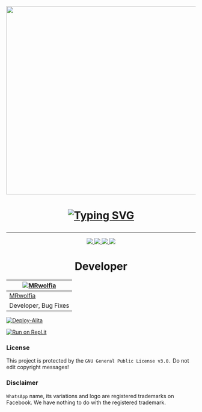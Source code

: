 <div align="center">
  <img src="https://mrwolfia-img.pages.dev/Alita.jpg" width="700" height="500">
 <h1>
 <p align="center"> 
 <a href="https://git.io/J0hKr">
        <img
        src="https://readme-typing-svg.herokuapp.com?font=Roboto+Mono&color=%23F70000&center=true&lines=Alita+Whatsapp+User+Bot"
            alt="Typing SVG"
        />
    </a>
</p> 
</h1>
  
</div>

----



<p align="center">
  <a href="httsp://github.com/MRwolfia/Alita">
    <img src="https://img.shields.io/github/repo-size/MRwolfia/Alita?color=purple&label=Repo%20Size&style=plastic">

  </a>
  <a href="httsp://github.com/MRwolfia/Alita">
    <img src="https://img.shields.io/github/license/MRwolfia/Alita?color=purple&label=License&style=plastic">

  </a>
  <a href="httsp://github.com/MRwolfia/Alita">
    <img src="https://img.shields.io/github/languages/top/MRwolfia/Alita?color=purple&label=Javascript&style=plastic">

  </a>
  <a href="httsp://github.com/MRwolfia/Alita">
    <img src="https://img.shields.io/static/v1?label=Author&message=MR%20wolfia&color=purple&style=plastic">

  </a>
  </p>
 

<div align="center">
  <h1>Developer</h1>

| [![MRwolfia](https://github.com/MRwolfia.png?size=150)](https://github.com/MRwolfia) | 
|----
 [MRwolfia](https://github.com/MRwolfia) |
 Developer, Bug Fixes |
 
 </div>
 
 
[![Deploy-Alita](https://www.herokucdn.com/deploy/button.svg)](https://heroku.com/deploy?template=https://github.com/MRwolfia/Alita_Deploy)

[![Run on Repl.it](https://repl.it/badge/github/quiec/whatsAlfa)](https://replit.com/@Wolfia/Alita-QR?v=1)



### License
This project is protected by the `GNU General Public License v3.0.`
Do not edit copyright messages!

### Disclaimer
`WhatsApp` name, its variations and logo are registered trademarks on Facebook. We have nothing to do with the registered trademark.
